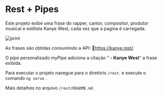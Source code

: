 # Rest + Pipes

Este projeto exibe uma frase do rapper, cantor, compositor, produtor musical e estilista Kanye West, cada vez que a pagina é carregada.

![print](C:\Users\Nilson\Documents\GitHub\capangular.rest\print.PNG)

As frases são obtidas consumindo a API: 🌊https://kanye.rest/. 

O pipe personalizado myPipe adiciona a citação " **- Kanye West**" a frase exibida.



Para executar o projeto navegue para o diretório `/rest`.  e execute o comando `ng serve` .

Mais detalhes no arquivo `/rest/README.md`.